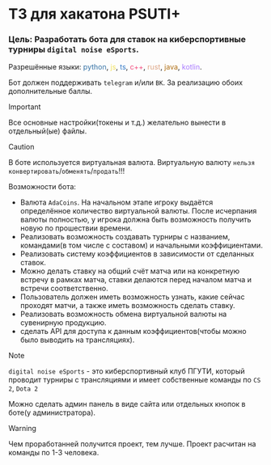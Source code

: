 # ТЗ для хакатона PSUTI+
### Цель: Разработать бота для ставок на киберспортивные турниры `digital noise eSports`.
Разрешённые языки: <span style="color:#3572A5">python</span>, <span style="color:#f1e05a">js</span>, <span style="color:#3178C6">ts</span>, <span style="color:#F34B7D">c++</span>, <span style="color:#DEA584">rust</span>, <span style="color:#B07219">java</span>, <span style="color:#A97BFF">kotlin</span>.

Бот должен поддерживать `telegram` и/или `ВК`. За реализацию обоих дополнительные баллы.

> [!IMPORTANT]
Все основные настройки(токены и т.д.) желательно вынести в отдельный(ые) файлы.

> [!CAUTION]
> В боте используется виртуальная валюта. Виртуальную валюту `нельзя` `конвертировать`/`обменять`/`продать`!!!

Возможности бота:
- Валюта `AdaCoins`. На начальном этапе игроку выдаётся определённое количество виртуальной валюты. После исчерпания валюты полностью, у игрока должна быть возможность получить новую по прошествии времени.
- Реализовать возможность создавать турниры с названием, командами(в том числе с составом) и начальными коэффициентами.
- Реализовать систему коэффициентов в зависимости от сделанных ставок.
- Можно делать ставку на общий счёт матча или на конкретную встречу в рамках матча, ставки делаются перед началом матча и встречи соответственно.
- Пользователь должен иметь возможность узнать, какие сейчас проходят матчи, а также иметь возможность сделать ставку.
- Реализовать возможность обмена виртуальной валюты на сувенирную продукцию.
- сделать API для доступа к данным коэффициентов(чтобы можно было выводить на трансляциях).

> [!NOTE]
> `digital noise eSports` - это киберспортивный клуб ПГУТИ, который проводит турниры с трансляциями и имеет собственные команды по `CS 2`, `Dota 2`

Можно сделать админ панель в виде сайта или отдельных кнопок в боте(у администратора).

> [!WARNING]
Чем проработанней получится проект, тем лучше. Проект расчитан на команды по 1-3 человека.
